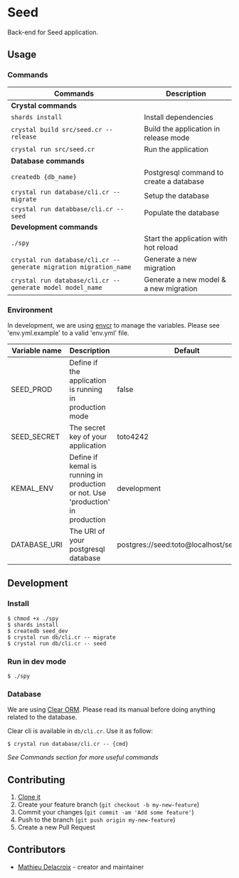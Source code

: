 # Seed

Back-end for Seed application.

## Usage

### Commands


| Commands                                                           | Description                             |
| ------------------------------------------------------------------ | --------------------------------------- |
| **Crystal commands**                                               |                                         |
| `shards install`                                                   | Install dependencies                    |
| `crystal build src/seed.cr --release`                              | Build the application in release mode   |
| `crystal run src/seed.cr`                                          | Run the application                     |
| **Database commands**                                              |                                         |
| `createdb {db_name}`                                               | Postgresql command to create a database |
| `crystal run database/cli.cr -- migrate`                           | Setup the database                      |
| `crystal run databbase/cli.cr -- seed`                             | Populate the database                   |
| **Development commands**                                           |                                         |
| `./spy`                                                            | Start the application with hot reload   |
| `crystal run database/cli.cr -- generate migration migration_name` | Generate a new migration                |
| `crystal run database/cli.cr -- generate model model_name`         | Generate a new model & a new migration  |

### Environment

In development, we are using [envcr](https://github.com/dlacreme/env.cr) to manage the variables. Please see 'env.yml.example' to a valid 'env.yml' file.

| Variable name | Description                                                                     | Default                                 |
| ------------- | ------------------------------------------------------------------------------- | --------------------------------------- |
| SEED_PROD     | Define if the application is running in production mode                         | false                                   |
| SEED_SECRET   | The secret key of your application                                              | toto4242                                |
| KEMAL_ENV     | Define if kemal is running in production or not. Use 'production' in production | development                             |
| DATABASE_URI  | The URI of your postgresql database                                             | postgres://seed:toto@localhost/seed_dev |


## Development

### Install

```shell
$ chmod +x ./spy
$ shards install
$ createdb seed_dev
$ crystal run db/cli.cr -- migrate
$ crystal run db/cli.cr -- seed
```

### Run in dev mode

```shell
$ ./spy
```

### Database

We are using [Clear ORM](https://clear.gitbook.io/project/). Please read its manual before doing anything related to the database.

Clear cli is available in `db/cli.cr`. Use it as follow:
```shell
$ crystal run database/cli.cr -- {cmd}
```
*See Commands section for more useful commands*

## Contributing

1. [Clone it](https://github.com/Dlacreme/Seed-api)
2. Create your feature branch (`git checkout -b my-new-feature`)
3. Commit your changes (`git commit -am 'Add some feature'`)
4. Push to the branch (`git push origin my-new-feature`)
5. Create a new Pull Request

## Contributors

- [Mathieu Delacroix](https://github.com/dlacreme) - creator and maintainer
